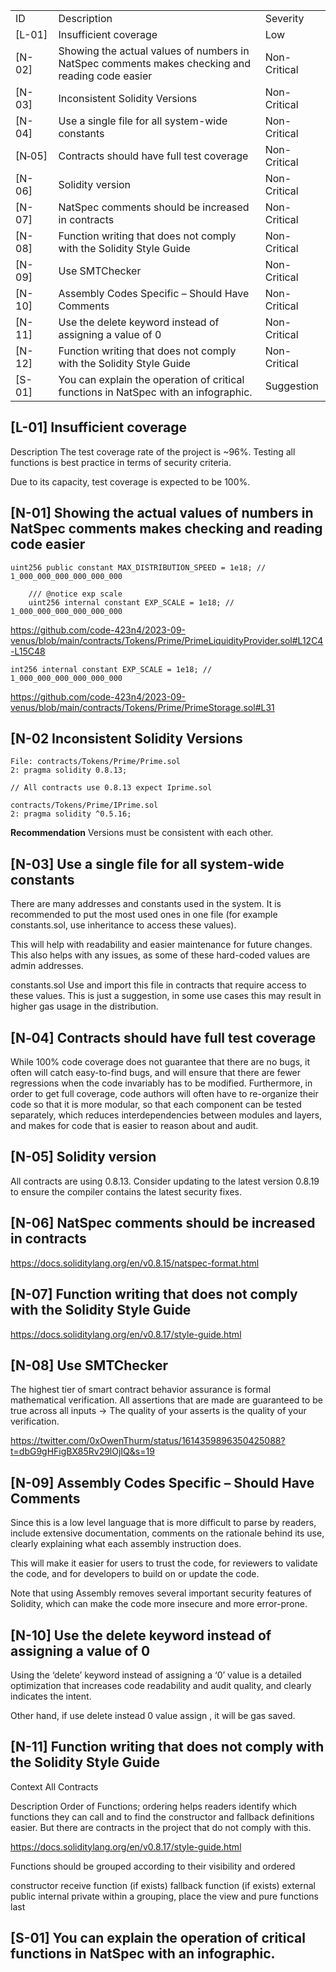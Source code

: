 |     |     |     |
| --- | --- | --- |
| ID  | Description | Severity |
| \[L-01\] | Insufficient coverage | Low |
| \[N-02\] | Showing the actual values of numbers in NatSpec comments makes checking and reading code easier | Non-Critical |
| \[N-03\] | Inconsistent Solidity Versions | Non-Critical |
| \[N-04\] | Use a single file for all system-wide constants | Non-Critical |
| \[N‑05\] | Contracts should have full test coverage | Non-Critical |
| \[N-06\] | Solidity version | Non-Critical |
| \[N-07\] | NatSpec comments should be increased in contracts | Non-Critical |
| \[N-08\] | Function writing that does not comply with the Solidity Style Guide | Non-Critical |
| \[N-09\] | Use SMTChecker | Non-Critical |
| \[N-10\] | Assembly Codes Specific – Should Have Comments | Non-Critical |
| \[N-11\] | Use the delete keyword instead of assigning a value of 0 | Non-Critical |
| \[N-12\] | Function writing that does not comply with the Solidity Style Guide | Non-Critical |
| \[S-01\] | You can explain the operation of critical functions in NatSpec with an infographic. | Suggestion |

## \[L-01\] Insufficient coverage

Description
The test coverage rate of the project is ~96%. Testing all functions is best practice in terms of security criteria.

Due to its capacity, test coverage is expected to be 100%.

## \[N-01\] Showing the actual values of numbers in NatSpec comments makes checking and reading code easier

```
uint256 public constant MAX_DISTRIBUTION_SPEED = 1e18; // 1_000_000_000_000_000_000

    /// @notice exp scale
    uint256 internal constant EXP_SCALE = 1e18; // 1_000_000_000_000_000_000
```

https://github.com/code-423n4/2023-09-venus/blob/main/contracts/Tokens/Prime/PrimeLiquidityProvider.sol#L12C4-L15C48

```
int256 internal constant EXP_SCALE = 1e18; // 1_000_000_000_000_000_000
```

https://github.com/code-423n4/2023-09-venus/blob/main/contracts/Tokens/Prime/PrimeStorage.sol#L31

## \[N-02 Inconsistent Solidity Versions

```Solidity
File: contracts/Tokens/Prime/Prime.sol
2: pragma solidity 0.8.13;

// All contracts use 0.8.13 expect Iprime.sol

contracts/Tokens/Prime/IPrime.sol
2: pragma solidity ^0.5.16;
```

**Recommendation**
Versions must be consistent with each other.

## \[N-03\] Use a single file for all system-wide constants

There are many addresses and constants used in the system. It is recommended to put the most used ones in one file (for example constants.sol, use inheritance to access these values).

This will help with readability and easier maintenance for future changes. This also helps with any issues, as some of these hard-coded values are admin addresses.

constants.sol
Use and import this file in contracts that require access to these values. This is just a suggestion, in some use cases this may result in higher gas usage in the distribution.

## \[N‑04\] Contracts should have full test coverage

While 100% code coverage does not guarantee that there are no bugs, it often will catch easy-to-find bugs, and will ensure that there are fewer regressions when the code invariably has to be modified. Furthermore, in order to get full coverage, code authors will often have to re-organize their code so that it is more modular, so that each component can be tested separately, which reduces interdependencies between modules and layers, and makes for code that is easier to reason about and audit.

## \[N-05\] Solidity version

All contracts are using 0.8.13. Consider updating to the latest version 0.8.19 to ensure the compiler contains the latest security fixes.

## \[N-06\] NatSpec comments should be increased in contracts

https://docs.soliditylang.org/en/v0.8.15/natspec-format.html

## \[N-07\] Function writing that does not comply with the Solidity Style Guide

https://docs.soliditylang.org/en/v0.8.17/style-guide.html

## \[N-08\] Use SMTChecker

The highest tier of smart contract behavior assurance is formal mathematical verification. All assertions that are made are guaranteed to be true across all inputs → The quality of your asserts is the quality of your verification.

https://twitter.com/0xOwenThurm/status/1614359896350425088?t=dbG9gHFigBX85Rv29lOjIQ&s=19

## \[N-09\] Assembly Codes Specific – Should Have Comments

Since this is a low level language that is more difficult to parse by readers, include extensive documentation, comments on the rationale behind its use, clearly explaining what each assembly instruction does.

This will make it easier for users to trust the code, for reviewers to validate the code, and for developers to build on or update the code.

Note that using Assembly removes several important security features of
Solidity, which can make the code more insecure and more error-prone.

## \[N-10\] Use the delete keyword instead of assigning a value of 0

Using the ‘delete’ keyword instead of assigning a ‘0’ value is a detailed optimization that increases code readability and audit quality, and clearly indicates the intent.

Other hand, if use delete instead 0 value assign , it will be gas saved.

## \[N-11\] Function writing that does not comply with the Solidity Style Guide

Context
All Contracts

Description
Order of Functions; ordering helps readers identify which functions they can call and to find the constructor and fallback definitions easier. But there are contracts in the project that do not comply with this.

https://docs.soliditylang.org/en/v0.8.17/style-guide.html

Functions should be grouped according to their visibility and ordered

constructor
receive function (if exists)
fallback function (if exists)
external
public
internal
private
within a grouping, place the view and pure functions last

## \[S-01\] You can explain the operation of critical functions in NatSpec with an infographic.